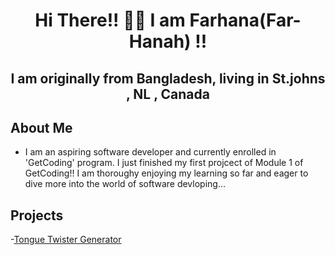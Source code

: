 <h1 align="center">Hi There!! 🖐🏼 I am Farhana(Far-Hanah) !!</h1>
<h2 align="center">I am originally from Bangladesh, living in St.johns , NL , Canada</h2>

## About Me 

- I am an aspiring software developer and currently enrolled in 'GetCoding' program. I just finished my first projcect of Module 1 of GetCoding!! I am thoroughy enjoying my learning so far and eager to dive more into the world of software devloping...

## Projects

-[Tongue Twister Generator](https://farhanasunny.github.io/Tongue-Twisters-Generator/)
